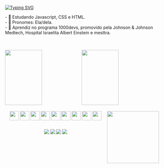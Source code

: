 [![Typing SVG](https://readme-typing-svg.herokuapp.com/?color=ff79c6&size=35&center=true&vCenter=true&width=1000&lines=Olá,+terráqueos!;Sejam+bem-vindos!;Me+chamo+Izabella+Nascimento+:%29)](https://git.io/typing-svg)

<p> 
- 🚀 Estudando Javascript, CSS e HTML. </br>
- 🍄 Pronomes: Ela/dela. </br>
- 🌟 Aprendiz no programa 1000devs, promovido pela Johnson & Johnson Medtech, Hospital Israelita Albert Einstein e mesttra. </br>
</p>

</br>
</br>

<div>
  <img height="180em" width="49%" src="https://github-readme-stats.vercel.app/api?username=izabella-nascimento&show_icons=true&theme=omni&include_all_commits=true&count_private=true"/>
  <img height="180em" width="49%" src="https://github-readme-stats.vercel.app/api/top-langs/?username=izabella-nascimento&layout=compact&langs_count-16&theme=omni"/>
</div>

<div style="display: inline_block" align="center"><br>
  <img align="center" height="30" width"40" src="https://cdn.jsdelivr.net/gh/devicons/devicon/icons/javascript/javascript-original.svg"/>
  <img align="center" height="30" width"40" src="https://cdn.jsdelivr.net/gh/devicons/devicon/icons/css3/css3-original.svg"/>
  <img align="center" height="30" width"40" src="https://cdn.jsdelivr.net/gh/devicons/devicon/icons/html5/html5-original.svg"/>
  <img align="center" height="30" width"40" src="https://cdn.jsdelivr.net/gh/devicons/devicon@latest/icons/nodejs/nodejs-original.svg"/>
  <img align="center" height="30" width"40" src="https://cdn.jsdelivr.net/gh/devicons/devicon@latest/icons/postgresql/postgresql-original.svg"/>
  <img align="center" height="30" width"40" src="https://cdn.jsdelivr.net/gh/devicons/devicon@latest/icons/mysql/mysql-original.svg" />
  <img align="center" height="30" width"40" src="https://cdn.jsdelivr.net/gh/devicons/devicon@latest/icons/dbeaver/dbeaver-original.svg" /> 
  <img align="center" height="30" width"40" src="https://cdn.jsdelivr.net/gh/devicons/devicon@latest/icons/figma/figma-original.svg"/>
  <img align="center" height="30" width"40" src="https://cdn.jsdelivr.net/gh/devicons/devicon@latest/icons/photoshop/photoshop-original.svg"/>
  <img align="right" height="170"  src="https://i.pinimg.com/originals/32/44/01/324401aa18cc80c55f338dcd4674cb80.gif">

  ##
<div>
  <a href="https://www.linkedin.com/in/izabella-nascimento-ab0659269/" target="_blank">
  <img src= "https://img.shields.io/badge/LinkedIn-0077B5?style=for-the-badge&logo=linkedin&logoColor=white" target="_blank"></a>
  <a href="mailto:izabellanascimento1606@gmail.com" target="_blank"><img src= "https://img.shields.io/badge/Gmail-D14836?style=for-the-badge&logo=gmail&logoColor=white" 
  target="_blank"></a> 
  <a href="https://www.behance.net/izabellanasc16" target="_blank"><img src= "https://img.shields.io/badge/-Behance-blue?style=for-the-badge&logo=behance&logoColor=white"         
  target="_blank"></a>
  <a href="https://www.instagram.com/bella.the.dev/" target="_blank"><img src= "https://img.shields.io/badge/Instagram-E4405F?style=for-the-badge&logo=instagram&logoColor=white" 
  target="_blank"></a>
</div>             
</div>

